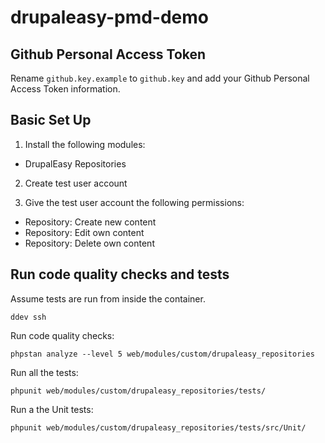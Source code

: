 # drupaleasy-pmd-demo

## Github Personal Access Token
Rename `github.key.example` to `github.key` and add your Github Personal Access Token information.

## Basic Set Up

1. Install the following modules:
  - DrupalEasy Repositories

2. Create test user account

3. Give the test user account the following permissions:

  - Repository: Create new content
  - Repository: Edit own content
  - Repository: Delete own content

## Run code quality checks and tests

Assume tests are run from inside the container.
```
ddev ssh
```

Run code quality checks:
```
phpstan analyze --level 5 web/modules/custom/drupaleasy_repositories
```

Run all the tests:
```
phpunit web/modules/custom/drupaleasy_repositories/tests/
```

Run a the Unit tests:
```
phpunit web/modules/custom/drupaleasy_repositories/tests/src/Unit/
```


